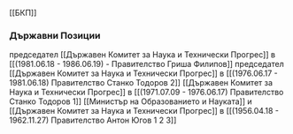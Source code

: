 [[БКП]]

### Държавни Позиции
председател [[Държавен Комитет за Наука и Технически Прогрес]] в [[(1981.06.18 - 1986.06.19) - Правителство Гриша Филипов]]
председател [[Държавен Комитет за Наука и Технически Прогрес]] в [[(1976.06.17 - 1981.06.18) Правителство Станко Тодоров 2]]
[[Държавен Комитет за Наука и Технически Прогрес]] в [[(1971.07.09 - 1976.06.17) Правителство Станко Тодоров 1]]
[[Министър на Образованието и Науката]] и [[Държавен Комитет за Наука и Технически Прогрес]] в [[(1956.04.18 - 1962.11.27) Правителство Антон Югов 1 2 3]]